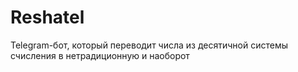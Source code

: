 # Reshatel
Telegram-бот, который переводит числа из десятичной системы счисления в нетрадиционную и наоборот
